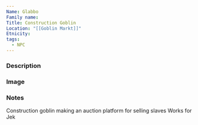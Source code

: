 ```yaml
---
Name: Glabbo
Family name: 
Title: Construction Goblin
Location: "[[Goblin Markt]]"
Etnicity: 
tags:
  - NPC
---
```



### Description


### Image


### Notes
Construction goblin making an auction platform for selling slaves
Works for Jek
